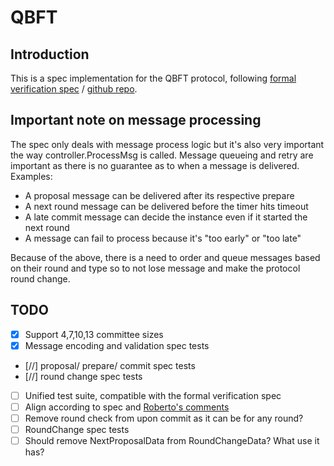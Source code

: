 
# QBFT

## Introduction
This is a spec implementation for the QBFT protocol, following [formal verification spec](https://entethalliance.github.io/client-spec/qbft_spec.html#dfn-qbftspecification) / [github repo](https://github.com/ConsenSys/qbft-formal-spec-and-verification).

## Important note on message processing
The spec only deals with message process logic but it's also very important the way controller.ProcessMsg is called.
Message queueing and retry are important as there is no guarantee as to when a message is delivered.
Examples:
* A proposal message can be delivered after its respective prepare
* A next round message can be delivered before the timer hits timeout
* A late commit message can decide the instance even if it started the next round
* A message can fail to process because it's "too early" or "too late"

Because of the above, there is a need to order and queue messages based on their round and type so to not lose message and make the protocol round change.

## TODO
- [X] Support 4,7,10,13 committee sizes
- [X] Message encoding and validation spec tests
- [//] proposal/ prepare/ commit spec tests
- [//] round change spec tests
- [ ] Unified test suite, compatible with the formal verification spec
- [ ] Align according to spec and [Roberto's comments](./roberto_comments)
- [ ] Remove round check from upon commit as it can be for any round?
- [ ] RoundChange spec tests
- [ ] Should remove NextProposalData from RoundChangeData? What use it has?
